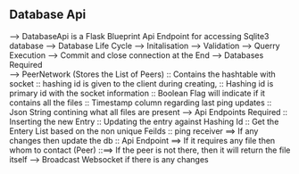 ## Database Api 
--> DatabaseApi is a Flask Blueprint Api Endpoint for accessing Sqlite3 database 
--> Database Life Cycle
    --> Initalisation 
    --> Validation 
    --> Querry Execution 
    --> Commit and close connection at the End
--> Databases Required  
    --> PeerNetwork (Stores the List of Peers)
        :: Contains the hashtable with socket 
        :: hashing id is given to the client during creating,
        :: Hashing id is primary id with the socket information 
        :: Boolean Flag will indicate if it contains all the files 
        :: Timestamp column regarding last ping updates 
        :: Json String contining what all files are present
        --> Api Endpoints Required 
            :: Inserting the new Entry 
            :: Updating the entry against Hashing Id
            :: Get the Entery List based on the non unique Feilds
            :: ping receiver ==> If any changes then update the db
            :: Api Endpoint ==> If it requires any file then whom to contact (Peer)
                ::==> If the peer is not there, then it will return the file itself 
        --> Broadcast Websocket if there is any changes
                 
    
